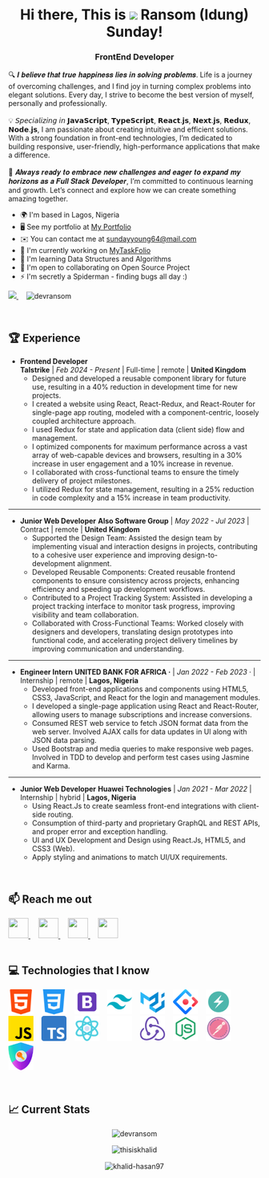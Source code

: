 <h1 align="center"> Hi there, This is <img src="https://user-images.githubusercontent.com/18350557/176309783-0785949b-9127-417c-8b55-ab5a4333674e.gif" width="35px"> Ransom (Idung) Sunday! </h1>

<h3 align="center">
  <b>FrontEnd Developer</b>
</h3>

🔍 𝑰 𝒃𝒆𝒍𝒊𝒆𝒗𝒆 𝒕𝒉𝒂𝒕 𝒕𝒓𝒖𝒆 𝒉𝒂𝒑𝒑𝒊𝒏𝒆𝒔𝒔 𝒍𝒊𝒆𝒔 𝒊𝒏 𝒔𝒐𝒍𝒗𝒊𝒏𝒈 𝒑𝒓𝒐𝒃𝒍𝒆𝒎𝒔. Life is a journey of overcoming challenges, and I find joy in turning complex problems into elegant solutions. Every day, I strive to become the best version of myself, personally and professionally. 
<br /><br />
💡 𝘚𝘱𝘦𝘤𝘪𝘢𝘭𝘪𝘻𝘪𝘯𝘨 𝘪𝘯 𝗝𝗮𝘃𝗮𝗦𝗰𝗿𝗶𝗽𝘁, 𝗧𝘆𝗽𝗲𝗦𝗰𝗿𝗶𝗽𝘁, 𝗥𝗲𝗮𝗰𝘁.𝗷𝘀, 𝗡𝗲𝘅𝘁.𝗷𝘀, 𝗥𝗲𝗱𝘂𝘅, 𝗡𝗼𝗱𝗲.𝗷𝘀, I am passionate about creating intuitive and efficient solutions. With a strong foundation in front-end technologies, I’m dedicated to building responsive, user-friendly, high-performance applications that make a difference. 
<br /><br />
🎯 𝑨𝒍𝒘𝒂𝒚𝒔 𝒓𝒆𝒂𝒅𝒚 𝒕𝒐 𝒆𝒎𝒃𝒓𝒂𝒄𝒆 𝒏𝒆𝒘 𝒄𝒉𝒂𝒍𝒍𝒆𝒏𝒈𝒆𝒔 𝒂𝒏𝒅 𝒆𝒂𝒈𝒆𝒓 𝒕𝒐 𝒆𝒙𝒑𝒂𝒏𝒅 𝒎𝒚 𝒉𝒐𝒓𝒊𝒛𝒐𝒏𝒔 𝒂𝒔 𝒂 𝑭𝒖𝒍𝒍 𝑺𝒕𝒂𝒄𝒌 𝑫𝒆𝒗𝒆𝒍𝒐𝒑𝒆𝒓, I’m committed to continuous learning and growth. Let’s connect and explore how we can create something amazing together.

* 🌍  I'm based in Lagos, Nigeria
* 🖥️  See my portfolio at [My Portfolio](https://threejs-portfolio-theta-swart.vercel.app/)
* ✉️  You can contact me at [sundayyoung64@mail.com](mailto:sundayyoung64@mail.com)
* 🚀  I'm currently working on [MyTaskFolio](http://mytaskfolio.vercel.app)
* 🧠  I'm learning Data Structures and Algorithms
* 🤝  I'm open to collaborating on Open Source Project
* ⚡  I'm secretly a Spiderman - finding bugs all day :)

<p align="left">
  <!-- GitHub Followers Badge with 'for-the-badge' style -->
  <a href="https://www.github.com/dev-ransom" target="_blank" rel="noreferrer">
    <img src="https://img.shields.io/github/followers/dev-ransom?logo=github&style=for-the-badge&color=0891b2&labelColor=1c1917" />
  </a>
  &nbsp;&nbsp;&nbsp;
  <!-- Profile Views Badge with 'for-the-badge' style for consistency -->
  <img src="https://komarev.com/ghpvc/?username=dev-ransom&label=Profile%20views&color=0e75b6&style=for-the-badge" alt="devransom" />
</p>
<br />

## 🏆 Experience

- **Frontend Developer**  
  **Talstrike** | *Feb 2024 - Present* | Full-time | remote | **United Kingdom**  
  - Designed and developed a reusable component library for future use, resulting in a 40% reduction in development time for new projects.
  - I created a website using React, React-Redux, and React-Router for single-page app routing, modeled with a component-centric, loosely coupled architecture approach.
  - I used Redux for state and application data (client side) flow and management.
  - I optimized components for maximum performance across a vast array of web-capable devices and browsers, resulting in a 30% increase in user engagement 
and a 10% increase in revenue.
  - I collaborated with cross-functional teams to ensure the timely delivery of project milestones.
  - I utilized Redux for state management, resulting in a 25% reduction in code complexity and a 15% increase in team productivity.
    
---

- **Junior Web Developer**
  **Also Software Group** | *May 2022 - Jul 2023* | Contract | remote | **United Kingdom**  
  - Supported the Design Team: Assisted the design team by implementing visual and interaction designs in projects, contributing to a cohesive user experience and improving design-to-development alignment.
  - Developed Reusable Components: Created reusable frontend components to ensure consistency across projects, enhancing efficiency and speeding up development workflows.
  - Contributed to a Project Tracking System: Assisted in developing a project tracking interface to monitor task progress, improving visibility and team collaboration.
  - Collaborated with Cross-Functional Teams: Worked closely with designers and developers, translating design prototypes into functional code, and accelerating project delivery timelines by improving communication and understanding.
    
---

- **Engineer Intern**
  **UNITED BANK FOR AFRICA ·** | *Jan 2022 - Feb 2023 ·* | Internship | remote | **Lagos, Nigeria**  
  - Developed front-end applications and components using HTML5, CSS3, JavaScript, and React for the login and management modules.
  - I developed a single-page application using React and React-Router, allowing users to manage subscriptions and increase conversions.
  - Consumed REST web service to fetch JSON format data from the web server. Involved AJAX calls for data updates in Ul along with JSON data parsing.
  - Used Bootstrap and media queries to make responsive web pages. Involved in TDD to develop and perform test cases using Jasmine and Karma.
    
---

- **Junior Web Developer**
  **Huawei Technologies** | *Jan 2021 - Mar 2022* | Internship | hybrid | **Lagos, Nigeria**  
  - Using React.Js to create seamless front-end integrations with client-side routing.
  - Consumption of third-party and proprietary GraphQL and REST APIs, and proper error and exception handling.
  - UI and UX Development and Design using React.Js, HTML5, and CSS3 (Web).
  - Apply styling and animations to match UI/UX requirements.

<br />


## :mailbox: Reach me out

<div align="left"> 
  <a href="https://discord.com/users/sundayransom" target="_blank" rel="noreferrer"> 
    <picture> 
      <source media="(prefers-color-scheme: dark)" srcset="https://raw.githubusercontent.com/danielcranney/readme-generator/main/public/icons/socials/discord-dark.svg" /> 
      <source media="(prefers-color-scheme: light)" srcset="https://raw.githubusercontent.com/danielcranney/readme-generator/main/public/icons/socials/discord.svg" /> 
      <img src="https://raw.githubusercontent.com/danielcranney/readme-generator/main/public/icons/socials/discord.svg" width="40" height="40" /> 
    </picture> 
  </a>&nbsp;&nbsp;&nbsp;
  <a href="https://www.github.com/dev-ransom" target="_blank" rel="noreferrer"> 
    <picture> 
      <source media="(prefers-color-scheme: dark)" srcset="https://raw.githubusercontent.com/danielcranney/readme-generator/main/public/icons/socials/github-dark.svg" /> 
      <source media="(prefers-color-scheme: light)" srcset="https://raw.githubusercontent.com/danielcranney/readme-generator/main/public/icons/socials/github.svg" /> 
      <img src="https://raw.githubusercontent.com/danielcranney/readme-generator/main/public/icons/socials/github.svg" width="40" height="40" /> 
    </picture> 
  </a>&nbsp;&nbsp;&nbsp;
  <a href="https://www.linkedin.com/in/ransom-sunday-9a8b04249/" target="_blank" rel="noreferrer"> 
    <picture> 
      <source media="(prefers-color-scheme: dark)" srcset="https://raw.githubusercontent.com/danielcranney/readme-generator/main/public/icons/socials/linkedin-dark.svg" /> 
      <source media="(prefers-color-scheme: light)" srcset="https://raw.githubusercontent.com/danielcranney/readme-generator/main/public/icons/socials/linkedin.svg" /> 
      <img src="https://raw.githubusercontent.com/danielcranney/readme-generator/main/public/icons/socials/linkedin.svg" width="40" height="40" /> 
    </picture> 
  </a>&nbsp;&nbsp;&nbsp;
  <a href="https://www.youtube.com/@youngsunday8192" target="_blank" rel="noreferrer"> 
    <picture> 
      <source media="(prefers-color-scheme: dark)" srcset="https://raw.githubusercontent.com/danielcranney/readme-generator/main/public/icons/socials/youtube-dark.svg" /> 
      <source media="(prefers-color-scheme: light)" srcset="https://raw.githubusercontent.com/danielcranney/readme-generator/main/public/icons/socials/youtube.svg" /> 
      <img src="https://raw.githubusercontent.com/danielcranney/readme-generator/main/public/icons/socials/youtube.svg" width="40" height="40" /> 
    </picture> 
  </a>
</div>
<br />


## :computer: Technologies that I know

<p align="left">
<img width="50px" src="https://github.com/dev-ransom/dev-ransom/blob/main/Images/icons/html-5.png"/>&nbsp;&nbsp;&nbsp;
<img width="50px" src="https://github.com/dev-ransom/dev-ransom/blob/main/Images/icons/css-3.png"/>&nbsp;&nbsp;&nbsp;
<img width="50px" src="https://github.com/dev-ransom/dev-ransom/blob/main/Images/icons/bootstrap.png"/>&nbsp;&nbsp;&nbsp;
<img width="50px" src="https://github.com/dev-ransom/dev-ransom/blob/main/Images/icons/tailwind.png"/>&nbsp;&nbsp;&nbsp;
<img width="50px" src="https://github.com/dev-ransom/dev-ransom/blob/main/Images/icons/materialUI.png"/>&nbsp;&nbsp;&nbsp;
<img width="50px" src="https://github.com/dev-ransom/dev-ransom/blob/main/Images/icons/ant-design.svg"/>&nbsp;&nbsp;&nbsp;
<img width="50px" src="https://github.com/dev-ransom/dev-ransom/blob/main/Images/icons/chakraUI.png"/>&nbsp;&nbsp;&nbsp;
<img width="50px" src="https://github.com/dev-ransom/dev-ransom/blob/main/Images/icons/js.png"/>&nbsp;&nbsp;&nbsp;
<img width="50px" src="https://github.com/dev-ransom/dev-ransom/blob/main/Images/icons/typescript.png"/>&nbsp;&nbsp;&nbsp;
<img width="50px" src="https://github.com/dev-ransom/dev-ransom/blob/main/Images/icons/reactjs.png"/>&nbsp;&nbsp;&nbsp;
<img width="50px" src="https://github.com/dev-ransom/dev-ransom/blob/main/Images/icons/nextjs1.png"/>&nbsp;&nbsp;&nbsp;
<img width="50px" src="https://github.com/dev-ransom/dev-ransom/blob/main/Images/icons/redux.png"/>&nbsp;&nbsp;&nbsp;
<img width="50px" src="https://github.com/dev-ransom/dev-ransom/blob/main/Images/icons/nodejs.png"/>&nbsp;&nbsp;&nbsp;
<img width="50px" src="https://github.com/dev-ransom/dev-ransom/blob/main/Images/icons/postman.png"/>&nbsp;&nbsp;&nbsp;
<img width="50px" src="https://github.com/dev-ransom/dev-ransom/blob/main/Images/icons/nextauth.png"/>&nbsp;&nbsp;&nbsp;
</p>

<br />

## :chart_with_upwards_trend: Current Stats
<p align="center">
  <img align="center" src="https://github-readme-stats.vercel.app/api/top-langs?username=dev-ransom&show_icons=true&locale=en&layout=compact&bg_color=0D1117&border_color=30363D&text_color=FFFFFF&icon_color=FB8C00" alt="devransom" />
</p>

<p align="center"><img align="center" src="https://github-readme-streak-stats.herokuapp.com/?user=dev-ransom&background=0D1117&sideNums=FFFFFF&sideLabels=9A9A9A&currStreakNum=FB8C00&dates=6E6E6E" alt="thisiskhalid" /></p>

<p align="center"><img align="center" src="https://leetcard.jacoblin.cool/khalid-hasan97?ext=heatmap" alt="khalid-hasan97" /></p>
<!-- https://github.com/JacobLinCool/LeetCode-Stats-Card -->
